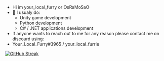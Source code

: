 - Hi im your_local_furry or OsRaMoSaO
- 👀 I usualy do:
  * Unity game development
  * Python development
  * C# / .NET applications development
- If anyone wants to reach out to me for any reason please contact me on discourd using:
- Your_Local_Furry#3965 / your_local_furrie

[![GitHub Streak](https://github-readme-streak-stats-duscwx2ef-osramosao.vercel.app?user=OsRaMoSaO&theme=tokyonight&hide_border=true)](https://git.io/streak-stats)


<!---
OsRaMoSaO/OsRaMoSaO is a ✨ special ✨ repository because its `README.md` (this file) appears on your GitHub profile.
You can click the Preview link to take a look at your changes.
--->
